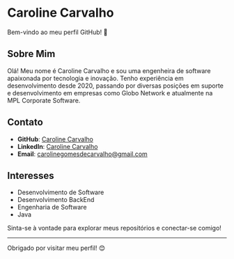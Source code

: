 # Caroline Carvalho

Bem-vindo ao meu perfil GitHub! 👋

## Sobre Mim

Olá! Meu nome é Caroline Carvalho e sou uma engenheira de software apaixonada por tecnologia e inovação. Tenho experiência em desenvolvimento desde 2020, passando por diversas posições em suporte e desenvolvimento em empresas como Globo Network e atualmente na MPL Corporate Software.

## Contato

- **GitHub**: [Caroline Carvalho](https://github.com/carolinegomesdecarvalho)
- **LinkedIn**: [Caroline Carvalho](https://www.linkedin.com/in/caroline-carvalho-351ab3bb/)
- **Email**: carolinegomesdecarvalho@gmail.com

## Interesses

- Desenvolvimento de Software
- Desenvolvimento BackEnd
- Engenharia de Software
- Java

Sinta-se à vontade para explorar meus repositórios e conectar-se comigo!

---

Obrigado por visitar meu perfil! 😊
